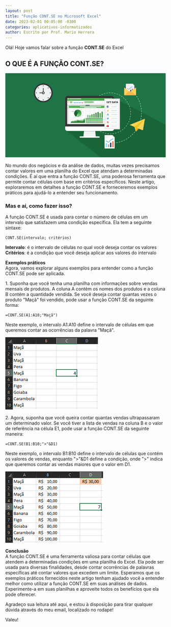 ```yaml
---
layout: post
title: "Função CONT.SE no Microsoft Excel"
date: 2023-02-01 00:05:00 -0300
categories: aplicativos-informatizados
author: Escrito por Prof. Mario Herrera
---
```


Olá! Hoje vamos falar sobre a função **CONT.SE** do Excel

## O QUE É A FUNÇÃO CONT.SE?


![](https://github.com/mariopuebla17/blog/blob/main/_images/202302/excel1.jpg?raw=true)

No mundo dos negócios e da análise de dados, muitas vezes precisamos contar valores em uma planilha do Excel que atendam a determinadas condições. É aí que entra a função CONT.SE, uma poderosa ferramenta que permite contar células com base em critérios específicos. Neste artigo, exploraremos em detalhes a função CONT.SE e forneceremos exemplos práticos para ajudá-lo a entender seu funcionamento.

### Mas e aí, como fazer isso?

A função CONT.SE é usada para contar o número de células em um intervalo que satisfazem uma condição específica. Ela tem a seguinte sintaxe:
```
CONT.SE(intervalo; critérios)
```

**Intervalo**: é o intervalo de células no qual você deseja contar os valores  
**Critérios**: é a condição que você deseja aplicar aos valores do intervalo  

**Exemplos práticos**  
Agora, vamos explorar alguns exemplos para entender como a função CONT.SE pode ser aplicada.

1\. Suponha que você tenha uma planilha com informações sobre vendas mensais de produtos. A coluna A contém os nomes dos produtos e a coluna B contém a quantidade vendida. Se você deseja contar quantas vezes o produto "Maçã" foi vendido, pode usar a função CONT.SE da seguinte forma:

```
=CONT.SE(A1:A10;"Maçã")
```

Neste exemplo, o intervalo A1:A10 define o intervalo de células em que queremos contar as ocorrências da palavra "Maçã".

![](https://github.com/mariopuebla17/blog/blob/main/_images/202302/excel14.jpg?raw=true)  

2\. Agora, suponha que você queira contar quantas vendas ultrapassaram um determinado valor. Se você tiver a lista de vendas na coluna B e o valor de referência na célula E1, pode usar a função CONT.SE da seguinte maneira:

```
=CONT.SE(B1:B10;">"&D1)
```

Neste exemplo, o intervalo B1:B10 define o intervalo de células que contém os valores de vendas, enquanto ">"&D1 define a condição, onde ">" indica que queremos contar as vendas maiores que o valor em D1.

![](https://github.com/mariopuebla17/blog/blob/main/_images/202302/excel15.jpg?raw=true)  

**Conclusão**  
A função CONT.SE é uma ferramenta valiosa para contar células que atendem a determinadas condições em uma planilha do Excel. Ela pode ser usada para diversas finalidades, desde contar ocorrências de palavras específicas até contar valores que excedem um limite. Esperamos que os exemplos práticos fornecidos neste artigo tenham ajudado você a entender melhor como utilizar a função CONT.SE em suas análises de dados. Experimente-a em suas planilhas e aproveite todos os benefícios que ela pode oferecer.  


Agradeço sua leitura até aqui, e estou à disposição para tirar qualquer dúvida através do meu email, localizado no rodapé!

Valeu!
